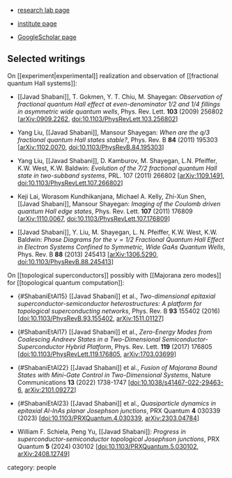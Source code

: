 
* [research lab page](https://wp.nyu.edu/shabanilab/)

* [institute page](https://as.nyu.edu/faculty/javad-shabani.html)

* [GoogleScholar page](https://scholar.google.com/citations?user=hg_9iHcAAAAJ&hl=de&oi=ao)

## Selected writings

On [[experiment|experimental]] realization and observation of [[fractional quantum Hall systems]]:

* [[Javad Shabani]], T. Gokmen, Y. T. Chiu, M. Shayegan: *Observation of fractional quantum Hall effect at even-denominator $1/2$ and $1/4$ fillings in asymmetric wide quantum wells*, Phys. Rev. Lett. **103** (2009) 256802 &lbrack;[arXiv:0909.2262](https://arxiv.org/abs/0909.2262), [doi:10.1103/PhysRevLett.103.256802](https://doi.org/10.1103/PhysRevLett.103.256802)&rbrack;

* Yang Liu, [[Javad Shabani]], Mansour Shayegan:
*When are the $q/3$ fractional quantum Hall states stable?*, Phys. Rev. B **84** (2011) 195303 &lbrack;[arXiv:1102.0070](https://arxiv.org/abs/1102.0070), [doi:10.1103/PhysRevB.84.195303](https://doi.org/10.1103/PhysRevB.84.195303)&rbrack;

* Yang Liu, [[Javad Shabani]], D. Kamburov, M. Shayegan, L.N. Pfeiffer, K.W. West, K.W. Baldwin: *Evolution of the $7/2$ fractional quantum Hall state in two-subband systems*, PRL. 107 (2011) 266802 &lbrack;[arXiv:1109.1491](https://arxiv.org/abs/1109.1491), [doi:10.1103/PhysRevLett.107.266802](https://doi.org/10.1103/PhysRevLett.107.266802)&rbrack;

* Keji Lai, Worasom Kundhikanjana, Michael A. Kelly, Zhi-Xun Shen, [[Javad Shabani]], Mansour Shayegan: *Imaging of the Coulomb driven quantum Hall edge states*, Phys. Rev. Lett. **107** (2011) 176809 &lbrack;[arXiv:1110.0067](https://arxiv.org/abs/1110.0067), [doi:10.1103/PhysRevLett.107.176809](https://doi.org/10.1103/PhysRevLett.107.176809)&rbrack;

* [[Javad Shabani]], Y. Liu, M. Shayegan, L. N. Pfeiffer, K.W. West, K.W. Baldwin: *Phase Diagrams for the $\nu = 1/2$ Fractional Quantum Hall Effect in Electron Systems Confined to Symmetric, Wide $GaAs$ Quantum Wells*, Phys. Rev. B **88** (2013) 245413 &lbrack;[arXiv:1306.5290](https://arxiv.org/abs/1306.5290), [doi:10.1103/PhysRevB.88.245413](https://doi.org/10.1103/PhysRevB.88.245413)&rbrack;



On [[topological superconductors]] possibly with [[Majorana zero modes]] for [[topological quantum computation]]:

* {#ShabaniEtAl15} [[Javad Shabani]] et al., *Two-dimensional epitaxial superconductor-semiconductor heterostructures: A platform for topological superconducting networks*, Phys. Rev. B **93** 155402 (2016) \[<a href="https://doi.org/10.1103/PhysRevB.93.155402">doi:10.1103/PhysRevB.93.155402</a>, [arXiv:1511.01127](https://arxiv.org/abs/1511.01127)\]

* {#ShabaniEtAl17} [[Javad Shabani]] et al., *Zero-Energy Modes from Coalescing Andreev States in a Two-Dimensional Semiconductor-Superconductor Hybrid Platform*, Phys. Rev. Lett. **119** (2017) 176805 &lbrack;[doi:10.1103/PhysRevLett.119.176805](https://doi.org/10.1103/PhysRevLett.119.176805), [arXiv:1703.03699](https://arxiv.org/abs/1703.03699)&rbrack;

* {#ShabaniEtAl22} [[Javad Shabani]] et al., *Fusion of Majorana Bound States with Mini-Gate Control in Two-Dimensional Systems*,  	Nature Communications **13** (2022) 1738-1747 \[<a href="https://doi.org/10.1038/s41467-022-29463-6">doi:10.1038/s41467-022-29463-6</a>, [arXiv:2101.09272](https://arxiv.org/abs/2101.09272)\]

* {#ShabaniEtAl23} [[Javad Shabani]] et al., *Quasiparticle dynamics in epitaxial Al-InAs planar Josephson junctions*, PRX Quantum **4** 030339 (2023) \[<a href="https://doi.org/10.1103/PRXQuantum.4.030339">doi:10.1103/PRXQuantum.4.030339</a>, [arXiv:2303.04784](https://arxiv.org/abs/2303.04784)\]

* William F. Schiela, Peng Yu, [[Javad Shabani]]: *Progress in superconductor-semiconductor topological Josephson junctions*, PRX Quantum **5** (2024)  030102 \[<a href=" 	
https://doi.org/10.1103/PRXQuantum.5.030102">doi:10.1103/PRXQuantum.5.030102</a>, [arXiv:2408.12749](https://arxiv.org/abs/2408.12749)\]



category: people
